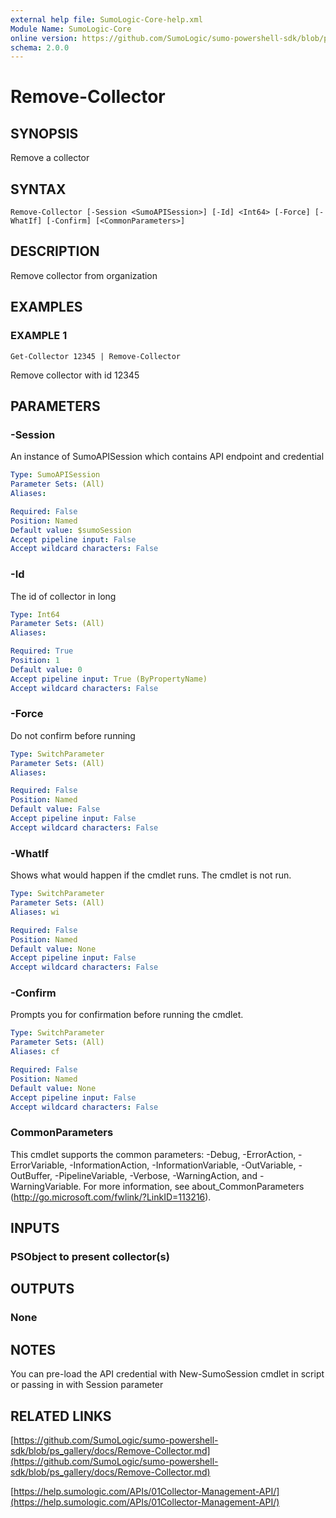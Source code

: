 ```yaml
---
external help file: SumoLogic-Core-help.xml
Module Name: SumoLogic-Core
online version: https://github.com/SumoLogic/sumo-powershell-sdk/blob/ps_gallery/docs/Remove-Collector.md
schema: 2.0.0
---
```


# Remove-Collector

## SYNOPSIS
Remove a collector

## SYNTAX

```
Remove-Collector [-Session <SumoAPISession>] [-Id] <Int64> [-Force] [-WhatIf] [-Confirm] [<CommonParameters>]
```

## DESCRIPTION
Remove collector from organization

## EXAMPLES

### EXAMPLE 1
```
Get-Collector 12345 | Remove-Collector
```

Remove collector with id 12345

## PARAMETERS

### -Session
An instance of SumoAPISession which contains API endpoint and credential

```yaml
Type: SumoAPISession
Parameter Sets: (All)
Aliases:

Required: False
Position: Named
Default value: $sumoSession
Accept pipeline input: False
Accept wildcard characters: False
```

### -Id
The id of collector in long

```yaml
Type: Int64
Parameter Sets: (All)
Aliases:

Required: True
Position: 1
Default value: 0
Accept pipeline input: True (ByPropertyName)
Accept wildcard characters: False
```

### -Force
Do not confirm before running

```yaml
Type: SwitchParameter
Parameter Sets: (All)
Aliases:

Required: False
Position: Named
Default value: False
Accept pipeline input: False
Accept wildcard characters: False
```

### -WhatIf
Shows what would happen if the cmdlet runs.
The cmdlet is not run.

```yaml
Type: SwitchParameter
Parameter Sets: (All)
Aliases: wi

Required: False
Position: Named
Default value: None
Accept pipeline input: False
Accept wildcard characters: False
```

### -Confirm
Prompts you for confirmation before running the cmdlet.

```yaml
Type: SwitchParameter
Parameter Sets: (All)
Aliases: cf

Required: False
Position: Named
Default value: None
Accept pipeline input: False
Accept wildcard characters: False
```

### CommonParameters
This cmdlet supports the common parameters: -Debug, -ErrorAction, -ErrorVariable, -InformationAction, -InformationVariable, -OutVariable, -OutBuffer, -PipelineVariable, -Verbose, -WarningAction, and -WarningVariable.
For more information, see about_CommonParameters (http://go.microsoft.com/fwlink/?LinkID=113216).

## INPUTS

### PSObject to present collector(s)

## OUTPUTS

### None

## NOTES
You can pre-load the API credential with New-SumoSession cmdlet in script or passing in with Session parameter

## RELATED LINKS

[https://github.com/SumoLogic/sumo-powershell-sdk/blob/ps_gallery/docs/Remove-Collector.md](https://github.com/SumoLogic/sumo-powershell-sdk/blob/ps_gallery/docs/Remove-Collector.md)

[https://help.sumologic.com/APIs/01Collector-Management-API/](https://help.sumologic.com/APIs/01Collector-Management-API/)

